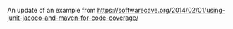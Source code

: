 An update of an example from https://softwarecave.org/2014/02/01/using-junit-jacoco-and-maven-for-code-coverage/
